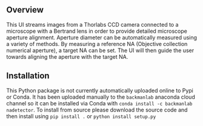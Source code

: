 ## Overview
This UI streams images from a Thorlabs CCD camera connected to a microscope with a Bertrand lens in order to provide detailed microscope aperture alignment.
Aperture diameter can be automatically measured using a variety of methods. By measuring a reference NA (Objective collection numerical aperture), a target NA can be set. The UI will
then guide the user towards aligning the aperture with the target NA.

## Installation
This Python package is not currently automatically uploaded online to Pypi or Conda. It has been uploaded manually to the `backmanlab` anaconda cloud channel so it can be installed via Conda with `conda install -c backmanlab nadetector`. To install from source please download the source code and then install using `pip install .` or `python install setup.py`
